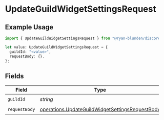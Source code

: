 # UpdateGuildWidgetSettingsRequest

## Example Usage

```typescript
import { UpdateGuildWidgetSettingsRequest } from "@ryan-blunden/discord/models/operations";

let value: UpdateGuildWidgetSettingsRequest = {
  guildId: "<value>",
  requestBody: {},
};
```

## Fields

| Field                                                                                                              | Type                                                                                                               | Required                                                                                                           | Description                                                                                                        |
| ------------------------------------------------------------------------------------------------------------------ | ------------------------------------------------------------------------------------------------------------------ | ------------------------------------------------------------------------------------------------------------------ | ------------------------------------------------------------------------------------------------------------------ |
| `guildId`                                                                                                          | *string*                                                                                                           | :heavy_check_mark:                                                                                                 | N/A                                                                                                                |
| `requestBody`                                                                                                      | [operations.UpdateGuildWidgetSettingsRequestBody](../../models/operations/updateguildwidgetsettingsrequestbody.md) | :heavy_check_mark:                                                                                                 | N/A                                                                                                                |